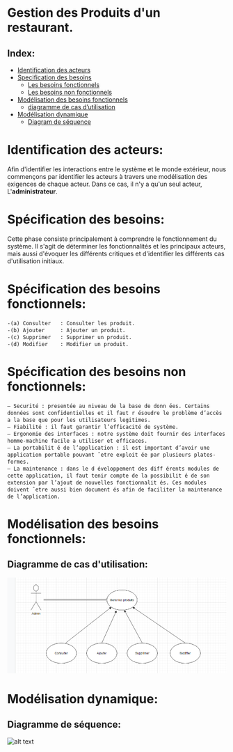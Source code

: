 # Gestion des Produits d'un restaurant.

## Index:
* [Identification des acteurs](#identification-des-acteurs)
* [Specification des besoins](#spécification-des-besoins)  
  * [Les besoins fonctionnels](#spécification-des-besoins-fonctionnels)
  * [Les besoins non fonctionnels](#specification-des-besoins-non-fonctionnels)
* [Modélisation des besoins fonctionnels](#Modélisation-des-besoins-fonctionnels)
  * [diagramme de cas d’utilisation](#diagramme-de-cas-dutilisation)
* [Modélisation dynamique](#Modélisation-dynamique)
  * [Diagram de séquence ](#diagramme-de-sequence)

# Identification des acteurs:
Afin d'identifier les interactions entre le système et le monde extérieur, nous commençons par identifier les acteurs à travers une modélisation des exigences de chaque acteur. Dans ce cas, il n'y a qu'un seul acteur, L'**administrateur**.

# Spécification des besoins:
Cette phase consiste principalement à comprendre le fonctionnement du système. Il s'agit de déterminer les fonctionnalités et les principaux acteurs, mais aussi d'évoquer les différents critiques et d'identifier les différents cas d'utilisation initiaux.
    

# Spécification des besoins fonctionnels: 
    -(a) Consulter   : Consulter les produit.
    -(b) Ajouter     : Ajouter un produit.
    -(c) Supprimer   : Supprimer un produit.
    -(d) Modifier    : Modifier un produit.
    

# Spécification des besoins non fonctionnels:

    — Securité : presentée au niveau de la base de donn ́ees. Certains données sont confidentielles et il faut r ́esoudre le problème d’accès a la base que pour les utilisateurs legitimes.
    — Fiabilité : il faut garantir l’efficacité de système.
    — Ergonomie des interfaces : notre système doit fournir des interfaces homme-machine facile a utiliser et efficaces.
    — La portabilit ́e de l’application : il est important d’avoir une application portable pouvant ˆetre exploit ́ee par plusieurs plates-formes.
    — La maintenance : dans le d ́eveloppement des diff ́erents modules de cette application, il faut tenir compte de la possibilit ́e de son extension par l’ajout de nouvelles fonctionnalit ́es. Ces modules doivent ˆetre aussi bien document ́es afin de faciliter la maintenance de l’application.

# Modélisation des besoins fonctionnels:
## Diagramme de cas d'utilisation:
![alt text](https://github.com/AymCheb/MiniProjetWeb/blob/main/spec/Diagramme%20Cas%20d%27utilisation.png?raw=true)

# Modélisation dynamique:
## Diagramme de séquence:
![alt text](https://github.com/AymCheb/MiniProjetWeb/blob/main/spec/Diagramme-de-Sequence.png?raw=true)
